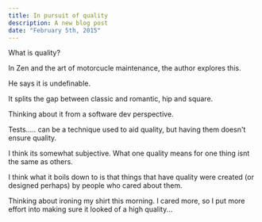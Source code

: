 ```yaml
---
title: In pursuit of quality
description: A new blog post
date: "February 5th, 2015"
---
```


What is quality?

In Zen and the art of motorcucle maintenance, the author explores this.

He says it is undefinable.

It splits the gap between classic and romantic, hip and square.

Thinking about it from a software dev perspective.

Tests..... can be a technique used to aid quality, but having them doesn't
ensure quality.

I think its somewhat subjective. What one quality means for one thing isnt the
same as others.

I think what it boils down to is that things that have quality were created (or
designed perhaps) by people who cared about them.

Thinking about ironing my shirt this morning. I cared more, so I put more effort
into making sure it looked of a high quality...

